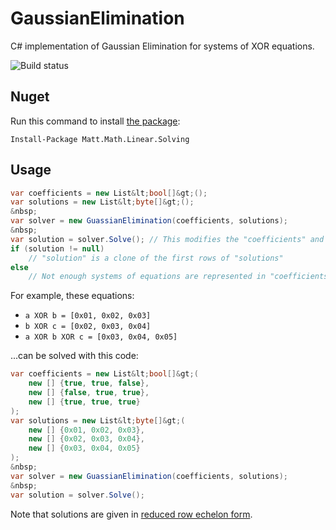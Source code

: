 # GaussianElimination
C# implementation of Gaussian Elimination for systems of XOR equations.

![Build status](https://switchigan.visualstudio.com/_apis/public/build/definitions/9e65584e-ff3f-4616-b1ab-5227abae1502/7/badge "Build status")

## Nuget

Run this command to install [the package](https://www.nuget.org/packages/Matt.Math.Linear.Solving/):

```Install-Package Matt.Math.Linear.Solving```

## Usage

```csharp
var coefficients = new List&lt;bool[]&gt;();
var solutions = new List&lt;byte[]&gt;();
&nbsp;
var solver = new GuassianElimination(coefficients, solutions);
&nbsp;
var solution = solver.Solve(); // This modifies the "coefficients" and "solutions" lists
if (solution != null)
    // "solution" is a clone of the first rows of "solutions"
else
    // Not enough systems of equations are represented in "coefficients" and "solutions"
```

For example, these equations:

 * `a XOR b = [0x01, 0x02, 0x03]`
 * `b XOR c = [0x02, 0x03, 0x04]`
 * `a XOR b XOR c = [0x03, 0x04, 0x05]`

...can be solved with this code:

```csharp
var coefficients = new List&lt;bool[]&gt;(
	new [] {true, true, false},
	new [] {false, true, true},
	new [] {true, true, true}
);
var solutions = new List&lt;byte[]&gt;(
	new [] {0x01, 0x02, 0x03},
	new [] {0x02, 0x03, 0x04},
	new [] {0x03, 0x04, 0x05}
);
&nbsp;
var solver = new GuassianElimination(coefficients, solutions);
&nbsp;
var solution = solver.Solve();
```

Note that solutions are given in [reduced row echelon form](https://en.wikipedia.org/wiki/Row_echelon_form#Reduced_row_echelon_form).